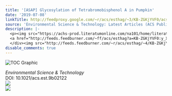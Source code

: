 ```yaml
---
title: '[ASAP] Glycosylation of Tetrabromobisphenol A in Pumpkin'
date: '2019-07-08'
linkTitle: http://feedproxy.google.com/~r/acs/esthag/~3/KB-ZGKjYVF0/acs.est.9b02122
source: 'Environmental Science & Technology: Latest Articles (ACS Publications)'
description: |-
  <p><img src="https://achs-prod.literatumonline.com/na101/home/literatum/publisher/achs/journals/content/esthag/0/esthag.ahead-of-print/acs.est.9b02122/20190708/images/medium/es-2019-02122f_0003.gif" alt="TOC Graphic"/></p><div><cite>Environmental Science & Technology</cite></div><div>DOI: 10.1021/acs.est.9b02122</div><div class="feedflare">
  <a href="http://feeds.feedburner.com/~ff/acs/esthag?a=KB-ZGKjYVF0:y_XZg8hqetU:yIl2AUoC8zA"><img src="http://feeds.feedburner.com/~ff/acs/esthag?d=yIl2AUoC8zA" border="0"></img></a>
  </div><img src="http://feeds.feedburner.com/~r/acs/esthag/~4/KB-ZGKjYVF0" ...
disable_comments: true
---
```

<p><img src="https://achs-prod.literatumonline.com/na101/home/literatum/publisher/achs/journals/content/esthag/0/esthag.ahead-of-print/acs.est.9b02122/20190708/images/medium/es-2019-02122f_0003.gif" alt="TOC Graphic"/></p><div><cite>Environmental Science & Technology</cite></div><div>DOI: 10.1021/acs.est.9b02122</div><div class="feedflare">
<a href="http://feeds.feedburner.com/~ff/acs/esthag?a=KB-ZGKjYVF0:y_XZg8hqetU:yIl2AUoC8zA"><img src="http://feeds.feedburner.com/~ff/acs/esthag?d=yIl2AUoC8zA" border="0"></img></a>
</div><img src="http://feeds.feedburner.com/~r/acs/esthag/~4/KB-ZGKjYVF0" ...